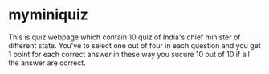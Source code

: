 # myminiquiz
This is quiz webpage which contain 10 quiz of India's chief minister of different state. You've to select one out of four in each question and you get 1 point for each correct answer in these way you sucure 10 out of 10 if all the answer are correct.

